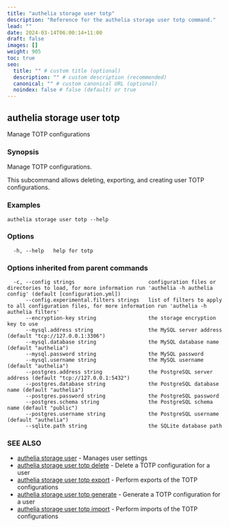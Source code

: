 ```yaml
---
title: "authelia storage user totp"
description: "Reference for the authelia storage user totp command."
lead: ""
date: 2024-03-14T06:00:14+11:00
draft: false
images: []
weight: 905
toc: true
seo:
  title: "" # custom title (optional)
  description: "" # custom description (recommended)
  canonical: "" # custom canonical URL (optional)
  noindex: false # false (default) or true
---
```


## authelia storage user totp

Manage TOTP configurations

### Synopsis

Manage TOTP configurations.

This subcommand allows deleting, exporting, and creating user TOTP configurations.

### Examples

```
authelia storage user totp --help
```

### Options

```
  -h, --help   help for totp
```

### Options inherited from parent commands

```
  -c, --config strings                        configuration files or directories to load, for more information run 'authelia -h authelia config' (default [configuration.yml])
      --config.experimental.filters strings   list of filters to apply to all configuration files, for more information run 'authelia -h authelia filters'
      --encryption-key string                 the storage encryption key to use
      --mysql.address string                  the MySQL server address (default "tcp://127.0.0.1:3306")
      --mysql.database string                 the MySQL database name (default "authelia")
      --mysql.password string                 the MySQL password
      --mysql.username string                 the MySQL username (default "authelia")
      --postgres.address string               the PostgreSQL server address (default "tcp://127.0.0.1:5432")
      --postgres.database string              the PostgreSQL database name (default "authelia")
      --postgres.password string              the PostgreSQL password
      --postgres.schema string                the PostgreSQL schema name (default "public")
      --postgres.username string              the PostgreSQL username (default "authelia")
      --sqlite.path string                    the SQLite database path
```

### SEE ALSO

* [authelia storage user](authelia_storage_user.md)	 - Manages user settings
* [authelia storage user totp delete](authelia_storage_user_totp_delete.md)	 - Delete a TOTP configuration for a user
* [authelia storage user totp export](authelia_storage_user_totp_export.md)	 - Perform exports of the TOTP configurations
* [authelia storage user totp generate](authelia_storage_user_totp_generate.md)	 - Generate a TOTP configuration for a user
* [authelia storage user totp import](authelia_storage_user_totp_import.md)	 - Perform imports of the TOTP configurations

